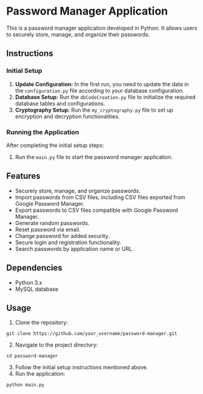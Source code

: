 <!DOCTYPE html>
<html lang="en">
<head>
  <meta charset="UTF-8">
  <meta name="viewport" content="width=device-width, initial-scale=1.0">
</head>
<body>

  <h1>Password Manager Application</h1>

  <p>This is a password manager application developed in Python. It allows users to securely store, manage, and organize their passwords.</p>

  <h2>Instructions</h2>

  <h3>Initial Setup</h3>

  <ol>
    <li><strong>Update Configuration:</strong> In the first run, you need to update the data in the <code>configuration.py</code> file according to your database configuration.</li>
    <li><strong>Database Setup:</strong> Run the <code>dbCodeCreation.py</code> file to initialize the required database tables and configurations.</li>
    <li><strong>Cryptography Setup:</strong> Run the <code>my_cryptography.py</code> file to set up encryption and decryption functionalities.</li>
  </ol>

  <h3>Running the Application</h3>

  <p>After completing the initial setup steps:</p>

  <ol>
    <li>Run the <code>main.py</code> file to start the password manager application.</li>
  </ol>

  <h2>Features</h2>

  <ul>
    <li>Securely store, manage, and organize passwords.</li>
    <li>Import passwords from CSV files, including CSV files exported from Google Password Manager.</li>
    <li>Export passwords to CSV files compatible with Google Password Manager.</li>
    <li>Generate random passwords.</li>
    <li>Reset password via email.</li>
    <li>Change password for added security.</li>
    <li>Secure login and registration functionality.</li>
    <li>Search passwords by application name or URL.</li>
  </ul>

  <h2>Dependencies</h2>

  <ul>
    <li>Python 3.x</li>
    <li>MySQL database</li>
  </ul>

  <h2>Usage</h2>

  <ol>
    <li>Clone the repository:</li>
  </ol>

  <pre><code>git clone https://github.com/your_username/password-manager.git</code></pre>

  <ol start="2">
    <li>Navigate to the project directory:</li>
  </ol>

  <pre><code>cd password-manager</code></pre>

  <ol start="3">
    <li>Follow the initial setup instructions mentioned above.</li>
    <li>Run the application:</li>
  </ol>

  <pre><code>python main.py</code></pre>


</body>
</html>
